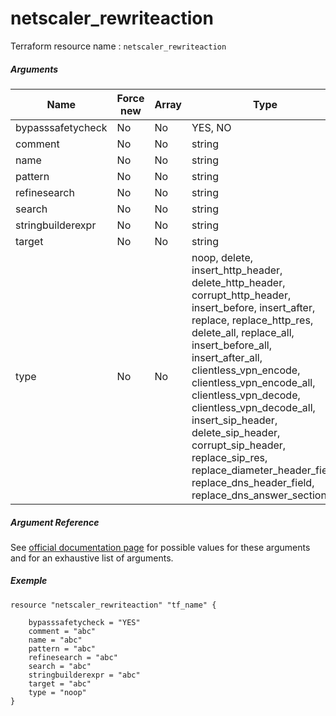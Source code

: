 # netscaler_rewriteaction

Terraform resource name : ```netscaler_rewriteaction```

##### Arguments

| Name | Force new | Array | Type |
|----|----|----|----|
|bypasssafetycheck|No|No|YES, NO|
|comment|No|No|string|
|name|No|No|string|
|pattern|No|No|string|
|refinesearch|No|No|string|
|search|No|No|string|
|stringbuilderexpr|No|No|string|
|target|No|No|string|
|type|No|No|noop, delete, insert_http_header, delete_http_header, corrupt_http_header, insert_before, insert_after, replace, replace_http_res, delete_all, replace_all, insert_before_all, insert_after_all, clientless_vpn_encode, clientless_vpn_encode_all, clientless_vpn_decode, clientless_vpn_decode_all, insert_sip_header, delete_sip_header, corrupt_sip_header, replace_sip_res, replace_diameter_header_field, replace_dns_header_field, replace_dns_answer_section|

##### Argument Reference

See [official documentation page](https://developer-docs.citrix.com/projects/netscaler-nitro-api/en/11.0/configuration/rewrite/rewriteaction/rewriteaction/) for possible values for these arguments and for an exhaustive list of arguments.

##### Exemple

```
resource "netscaler_rewriteaction" "tf_name" {

    bypasssafetycheck = "YES"
    comment = "abc"
    name = "abc"
    pattern = "abc"
    refinesearch = "abc"
    search = "abc"
    stringbuilderexpr = "abc"
    target = "abc"
    type = "noop"
}
```

